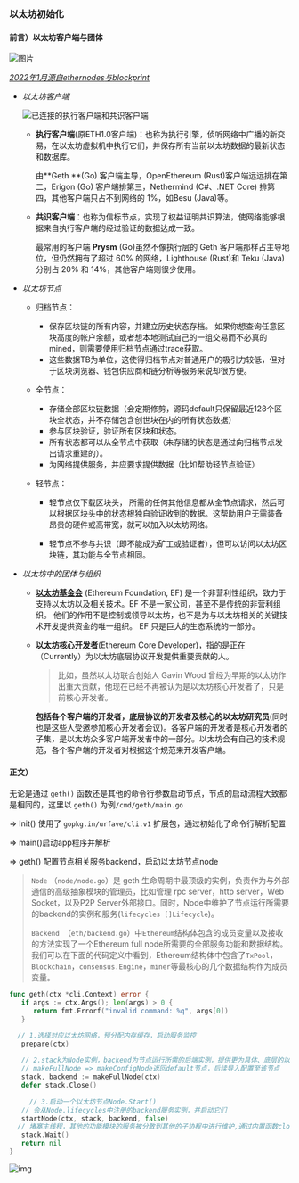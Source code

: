 ### 以太坊初始化

#### 前言）以太坊客户端与团体

![图片](https://mmbiz.qpic.cn/sz_mmbiz_png/tsoSYGv5wmO9lNWiaMNmzUApfBFpUnN2nz5ibQsWMwiaxClPEEHum1nSxmlmgYdtLhAUD95oPiaAPjAMasHWibYxSUA/640?wx_fmt=png&wxfrom=5&wx_lazy=1&wx_co=1)

*<u>2022年1月源自[ethernodes](https://ethernodes.org/)与[blockprint](https://github.com/sigp/blockprint)</u>*

- *以太坊客户端*

  ![已连接的执行客户端和共识客户端](https://ethereum.org/static/7a59bdb7a666b01a74535e8bea21a532/c1b63/eth1eth2client.png)

  - **执行客户端**(原ETH1.0客户端)：也称为执行引擎，侦听网络中广播的新交易，在以太坊虚拟机中执行它们，并保存所有当前以太坊数据的最新状态和数据库。 

    由**Geth **(Go) 客户端主导，OpenEthereum (Rust)客户端远远排在第二，Erigon (Go) 客户端排第三，Nethermind (C#、.NET Core) 排第四，其他客户端只占不到网络的 1%，如Besu (Java)等。

  - **共识客户端**：也称为信标节点，实现了权益证明共识算法，使网络能够根据来自执行客户端的经过验证的数据达成一致。

    最常用的客户端 **Prysm** (Go)虽然不像执行层的 Geth 客户端那样占主导地位，但仍然拥有了超过 60% 的网络，Lighthouse (Rust)和 Teku (Java)分别占 20% 和 14%，其他客户端则很少使用。

- *以太坊节点*

  - 归档节点：
    - 保存区块链的所有内容，并建立历史状态存档。 如果你想查询任意区块高度的帐户余额，或者想本地测试自己的一组交易而不必真的mined，则需要使用归档节点通过trace获取。
    - 这些数据TB为单位，这使得归档节点对普通用户的吸引力较低，但对于区块浏览器、钱包供应商和链分析等服务来说却很方便。

  - 全节点：
    - 存储全部区块链数据（会定期修剪，源码default只保留最近128个区块全状态，并不存储包含创世块在内的所有状态数据）
    - 参与区块验证，验证所有区块和状态。
    - 所有状态都可以从全节点中获取（未存储的状态是通过向归档节点发出请求重建的）。
    - 为网络提供服务，并应要求提供数据（比如帮助轻节点验证）

  - 轻节点：

    - 轻节点仅下载区块头， 所需的任何其他信息都从全节点请求，然后可以根据区块头中的状态根独自验证收到的数据。这帮助用户无需装备昂贵的硬件或高带宽，就可以加入以太坊网络。

    - 轻节点不参与共识（即不能成为矿工或验证者），但可以访问以太坊区块链，其功能与全节点相同。

- *以太坊中的团体与组织*

  - [**以太坊基金会**](http://ethereum.foundation/) (Ethereum Foundation, EF) 是一个非营利性组织，致力于支持以太坊以及相关技术。EF 不是一家公司，甚至不是传统的非营利组织。 他们的作用不是控制或领导以太坊，也不是为与以太坊相关的关键技术开发提供资金的唯一组织。 EF 只是巨大的生态系统的一部分。

  - [**以太坊核心开发者**](https://mp.weixin.qq.com/s/cKqT18yRu4dBsKULFE7z5Q)(Ethereum Core Developer)，指的是正在（Currently）为以太坊底层协议开发提供重要贡献的人。

    > 比如，虽然以太坊联合创始人 Gavin Wood 曾经为早期的以太坊作出重大贡献，他现在已经不再被认为是以太坊核心开发者了，只是前核心开发者。

    **包括各个客户端的开发者，底层协议的开发者及核心的以太坊研究员**(同时也是这些人受邀参加核心开发者会议)。各客户端的开发者是核心开发者的子集，是以太坊众多客户端开发者中的一部分。以太坊会有自己的技术规范，各个客户端的开发者对根据这个规范来开发客户端。

#### 正文）

无论是通过 `geth()` 函数还是其他的命令行参数启动节点，节点的启动流程大致都是相同的，这里以 `geth()` 为例`/cmd/geth/main.go`

=> Init() 使用了 `gopkg.in/urfave/cli.v1` 扩展包，通过初始化了命令行解析配置

=> main()启动app程序并解析

=> geth() 配置节点相关服务backend，启动以太坊节点node

> `Node` （`node/node.go`）是 geth 生命周期中最顶级的实例，负责作为与外部通信的高级抽象模块的管理员，比如管理 rpc server，http server，Web Socket，以及P2P Server外部接口。同时，Node中维护了节点运行所需要的backend的实例和服务(`lifecycles []Lifecycle`)。
>
> `Backend `（`eth/backend.go`）中`Ethereum`结构体包含的成员变量以及接收的方法实现了一个Ethereum full node所需要的全部服务功能和数据结构。我们可以在下面的代码定义中看到，Ethereum结构体中包含了`TxPool`，`Blockchain`，`consensus.Engine`，`miner`等最核心的几个数据结构作为成员变量。

```go
func geth(ctx *cli.Context) error {
   if args := ctx.Args(); len(args) > 0 {
      return fmt.Errorf("invalid command: %q", args[0])
   }

  // 1.选择对应以太坊网络，预分配内存缓存，启动服务监控
   prepare(ctx)
  
   // 2.stack为Node实例，backend为节点运行所需的后端实例，提供更为具体、底层的以太坊的功能性Service
   // makeFullNode => makeConfigNode返回default节点，后续导入配置至该节点
   stack, backend := makeFullNode(ctx)
   defer stack.Close()
  
	 // 3.启动一个以太坊节点Node.Start()
   // 会从Node.lifecycles中注册的backend服务实例，并启动它们
   startNode(ctx, stack, backend, false)
  // 堵塞主线程，其他的功能模块的服务被分散到其他的子协程中进行维护,通过内置函数close()关闭
   stack.Wait()
   return nil
}
```

![img](https://images.seebug.org/content/images/2018/07/2d428e8a-9276-4645-88bc-20f14a125d01.png-w331s)

